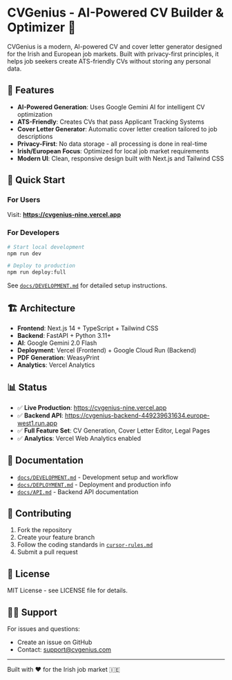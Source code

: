 # CVGenius - AI-Powered CV Builder & Optimizer 🚀

CVGenius is a modern, AI-powered CV and cover letter generator designed for the Irish and European job markets. Built with privacy-first principles, it helps job seekers create ATS-friendly CVs without storing any personal data.

## 🌟 Features

- **AI-Powered Generation**: Uses Google Gemini AI for intelligent CV optimization
- **ATS-Friendly**: Creates CVs that pass Applicant Tracking Systems
- **Cover Letter Generator**: Automatic cover letter creation tailored to job descriptions
- **Privacy-First**: No data storage - all processing is done in real-time
- **Irish/European Focus**: Optimized for local job market requirements
- **Modern UI**: Clean, responsive design built with Next.js and Tailwind CSS

## 🚀 Quick Start

### For Users
Visit: **https://cvgenius-nine.vercel.app**

### For Developers
```bash
# Start local development
npm run dev

# Deploy to production
npm run deploy:full
```

See [`docs/DEVELOPMENT.md`](./docs/DEVELOPMENT.md) for detailed setup instructions.

## 🏗️ Architecture

- **Frontend**: Next.js 14 + TypeScript + Tailwind CSS
- **Backend**: FastAPI + Python 3.11+
- **AI**: Google Gemini 2.0 Flash
- **Deployment**: Vercel (Frontend) + Google Cloud Run (Backend)
- **PDF Generation**: WeasyPrint
- **Analytics**: Vercel Analytics

## 📊 Status

- ✅ **Live Production**: https://cvgenius-nine.vercel.app
- ✅ **Backend API**: https://cvgenius-backend-449239631634.europe-west1.run.app
- ✅ **Full Feature Set**: CV Generation, Cover Letter Editor, Legal Pages
- ✅ **Analytics**: Vercel Web Analytics enabled

## 📄 Documentation

- [`docs/DEVELOPMENT.md`](./docs/DEVELOPMENT.md) - Development setup and workflow
- [`docs/DEPLOYMENT.md`](./docs/DEPLOYMENT.md) - Deployment and production info
- [`docs/API.md`](./docs/API.md) - Backend API documentation

## 🤝 Contributing

1. Fork the repository
2. Create your feature branch
3. Follow the coding standards in [`cursor-rules.md`](./cursor-rules.md)
4. Submit a pull request

## 📜 License

MIT License - see LICENSE file for details.

## 🙋‍♂️ Support

For issues and questions:
- Create an issue on GitHub
- Contact: support@cvgenius.com

---

Built with ❤️ for the Irish job market 🇮🇪